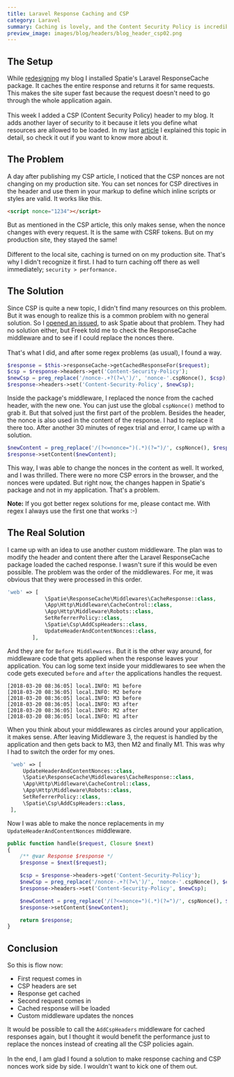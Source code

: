 ```yaml
---
title: Laravel Response Caching and CSP
category: Laravel
summary: Caching is lovely, and the Content Security Policy is incredible. But when you put them together... 🤯 Let me show you the problems I encountered, and how I fixed them.
preview_image: images/blog/headers/blog_header_csp02.png
---
```


## The Setup
While [redesigning](https://christoph-rumpel.com/2018/01/how-i-redesigned-my-blog-and-moved-it-from-jekyll-to-laravel) my blog I installed Spatie's Laravel ResponseCache package. It caches the entire response and returns it for same requests. This makes the site super fast because the request doesn't need to go through the whole application again.
<br /><br />
This week I added a CSP (Content Security Policy) header to my blog. It adds another layer of security to it because it lets you define what resources are allowed to be loaded. In my last [article](https://christoph-rumpel.com/2018/03/content-security-policy-101) I explained this topic in detail, so check it out if you want to know more about it.

## The Problem
A day after publishing my CSP article, I noticed that the CSP nonces are not changing on my production site. You can set nonces for CSP directives in the header and use them in your markup to define which inline scripts or styles are valid. It works like this.
```html
<script nonce="1234"></script>
```

But as mentioned in the CSP article, this only makes sense, when the nonce changes with every request. It is the same with CSRF tokens. But on my production site, they stayed the same!
<br /><br />
Different to the local site, caching is turned on on my production site. That's why I didn't recognize it first. I had to turn caching off there as well immediately; `security > performance.`

## The Solution

Since CSP is quite a new topic, I didn't find many resources on this problem. But it was enough to realize this is a common problem with no general solution. So I [opened an issued](https://github.com/spatie/laravel-responsecache/issues/122), to ask Spatie about that problem. They had no solution either, but Freek told me to check the ResponseCache middleware and to see if I could replace the nonces there.
<br /><br />
That's what I did, and after some regex problems (as usual), I found a way.

```php
$response = $this->responseCache->getCachedResponseFor($request);
$csp = $response->headers->get('Content-Security-Policy');
$newCsp = preg_replace('/nonce-.+?(?=\')/', 'nonce-'.cspNonce(), $csp);
$response->headers->set('Content-Security-Policy', $newCsp);
```

Inside the package's middleware, I replaced the nonce from the cached header, with the new one. You can just use the global `cspNonce()` method to grab it. But that solved just the first part of the problem. Besides the header, the nonce is also used in the content of the response. I had to replace it there too. After another 30 minutes of regex trial and error, I came up with a solution.

```php
$newContent = preg_replace('/(?<=nonce=")(.*)(?=")/', cspNonce(), $response->getContent());
$response->setContent($newContent);
```

This way, I was able to change the nonces in the content as well. It worked, and I was thrilled. There were no more CSP errors in the browser, and the nonces were updated. But right now, the changes happen in Spatie's package and not in my application. That's a problem.

<div class="blognote"><strong>Note:</strong> If you got better regex solutions for me, please contact me. With regex I always use the first one that works :-)</div>

## The Real Solution

I came up with an idea to use another custom middleware. The plan was to modify the header and content there after the Laravel ResponseCache package loaded the cached response. I wasn't sure if this would be even possible. The problem was the order of the middlewares. For me, it was obvious that they were processed in this order.

```php
'web' => [
            \Spatie\ResponseCache\Middlewares\CacheResponse::class,
            \App\Http\Middleware\CacheControl::class,
            \App\Http\Middleware\Robots::class,
            SetReferrerPolicy::class,
            \Spatie\Csp\AddCspHeaders::class,
            UpdateHeaderAndContentNonces::class,
        ],
```

And they are for `Before Middlewares.`  But it is the other way around, for middleware code that gets applied when the response leaves your application. You can log some text inside your middlewares to see when the code gets executed `before` and `after` the applications handles the request.

```text
[2018-03-20 08:36:05] local.INFO: M1 before  
[2018-03-20 08:36:05] local.INFO: M2 before  
[2018-03-20 08:36:05] local.INFO: M3 before  
[2018-03-20 08:36:05] local.INFO: M3 after  
[2018-03-20 08:36:05] local.INFO: M2 after  
[2018-03-20 08:36:05] local.INFO: M1 after  
```

When you think about your middlewares as circles around your application, it makes sense. After leaving Middleware 3, the request is handled by the application and then gets back to M3, then M2 and finally M1. This was why I had to switch the order for my ones.


```php
 'web' => [
	 UpdateHeaderAndContentNonces::class,
	 \Spatie\ResponseCache\Middlewares\CacheResponse::class,
	 \App\Http\Middleware\CacheControl::class,
	 \App\Http\Middleware\Robots::class,
	 SetReferrerPolicy::class,
	 \Spatie\Csp\AddCspHeaders::class,
 ],
```

Now I was able to make the nonce replacements in my `UpdateHeaderAndContentNonces` middleware.

```php
public function handle($request, Closure $next)
{
    /** @var Response $response */
    $response = $next($request);

    $csp = $response->headers->get('Content-Security-Policy');
    $newCsp = preg_replace('/nonce-.+?(?=\')/', 'nonce-'.cspNonce(), $csp);
    $response->headers->set('Content-Security-Policy', $newCsp);

    $newContent = preg_replace('/(?<=nonce=")(.*)(?=")/', cspNonce(), $response->getContent());
    $response->setContent($newContent);

    return $response;
}
```

## Conclusion

So this is flow now:

* First request comes in
* CSP headers are set
* Response get cached
* Second request comes in
* Cached response will be loaded
* Custom middleware updates the nonces

It would be possible to call the `AddCspHeaders` middleware for cached responses again, but I thought it would benefit the performance just to replace the nonces instead of creating all the CSP policies again.
<br /><br />
In the end, I am glad I found a solution to make response caching and CSP nonces work side by side. I wouldn't want to kick one of them out.
